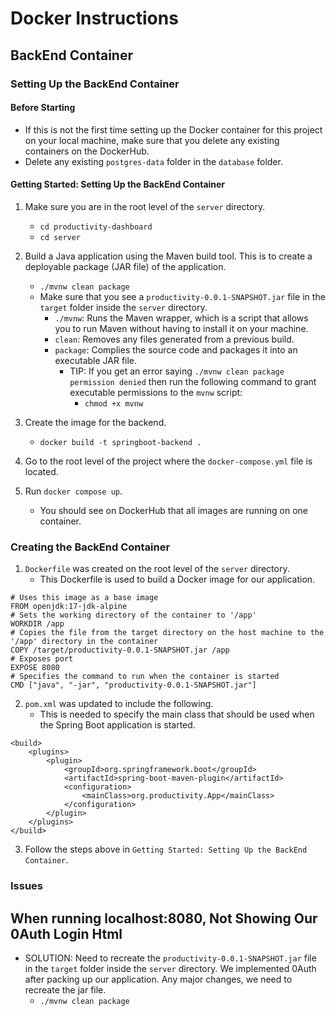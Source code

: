 # Docker Instructions

## BackEnd Container

### Setting Up the BackEnd Container

#### Before Starting
- If this is not the first time setting up the Docker container for this project on your local machine, make sure that you delete any existing containers on the DockerHub.
- Delete any existing `postgres-data` folder in the `database` folder. 

#### Getting Started: Setting Up the BackEnd Container
1. Make sure you are in the root level of the `server` directory.
   - `cd productivity-dashboard`
   - `cd server`
 
2. Build a Java application using the Maven build tool. This is to create a deployable package (JAR file) of the application.
   - `./mvnw clean package`
   - Make sure that you see a `productivity-0.0.1-SNAPSHOT.jar` file in the `target` folder inside the `server` directory.
     - `./mvnw`: Runs the Maven wrapper, which is a script that allows you to run Maven without having to install it on your machine.
     - `clean`: Removes any files generated from a previous build.
     - `package`: Complies the source code and packages it into an executable JAR file.
       - TIP: If you get an error saying `./mvnw clean package permission denied` then run the following command to grant executable permissions to the `mvnw` script: 
         - `chmod +x mvnw`

3. Create the image for the backend.
    - `docker build -t springboot-backend .`

4. Go to the root level of the project where the `docker-compose.yml` file is located.

5. Run `docker compose up`.
   - You should see on DockerHub that all images are running on one container.

### Creating the BackEnd Container
1. `Dockerfile` was created on the root level of the `server` directory.
   - This Dockerfile is used to build a Docker image for our application.
```aidl
# Uses this image as a base image
FROM openjdk:17-jdk-alpine
# Sets the working directory of the container to '/app'
WORKDIR /app
# Copies the file from the target directory on the host machine to the '/app' directory in the container
COPY /target/productivity-0.0.1-SNAPSHOT.jar /app
# Exposes port
EXPOSE 8080
# Specifies the command to run when the container is started
CMD ["java", "-jar", "productivity-0.0.1-SNAPSHOT.jar"]
```

2. `pom.xml` was updated to include the following.
   - This is needed to specify the main class that should be used when the Spring Boot application is started. 
```aidl
<build>
	<plugins>
		<plugin>
			<groupId>org.springframework.boot</groupId>
			<artifactId>spring-boot-maven-plugin</artifactId>
			<configuration>
				<mainClass>org.productivity.App</mainClass>
			</configuration>
		</plugin>
	</plugins>
</build>
```

3. Follow the steps above in `Getting Started: Setting Up the BackEnd Container`.


### Issues
## When running localhost:8080, Not Showing Our 0Auth Login Html
- SOLUTION: Need to recreate the `productivity-0.0.1-SNAPSHOT.jar` file in the `target` folder inside the `server` directory. We implemented 0Auth after packing up our application. Any major changes, we need to recreate the jar file.
  - `./mvnw clean package`

